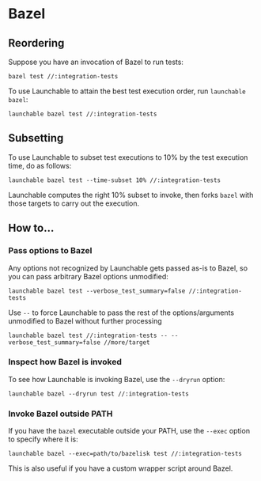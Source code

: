 # Bazel

## Reordering

Suppose you have an invocation of Bazel to run tests:

```text
bazel test //:integration-tests
```

To use Launchable to attain the best test execution order, run `launchable bazel`:

```text
launchable bazel test //:integration-tests
```

## Subsetting

To use Launchable to subset test executions to 10% by the test execution time, do as follows:

```text
launchable bazel test --time-subset 10% //:integration-tests
```

Launchable computes the right 10% subset to invoke, then forks `bazel` with those targets to carry out the execution.

## How to...

### Pass options to Bazel

Any options not recognized by Launchable gets passed as-is to Bazel, so you can pass arbitrary Bazel options unmodified:

```text
launchable bazel test --verbose_test_summary=false //:integration-tests
```

Use `--` to force Launchable to pass the rest of the options/arguments unmodified to Bazel without further processing

```text
launchable bazel test //:integration-tests -- --verbose_test_summary=false //more/target
```

### Inspect how Bazel is invoked

To see how Launchable is invoking Bazel, use the `--dryrun` option:

```text
launchable bazel --dryrun test //:integration-tests
```

### Invoke Bazel outside PATH

If you have the `bazel` executable outside your PATH, use the `--exec` option to specify where it is:

```text
launchable bazel --exec=path/to/bazelisk test //:integration-tests
```

This is also useful if you have a custom wrapper script around Bazel.

